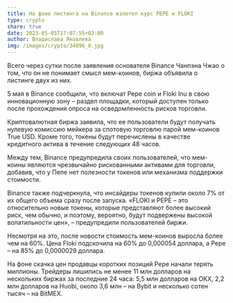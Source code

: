 ```yaml
---
title: На фоне листинга на Binance взлетел курс PEPE и FLOKI
type: crypto
share: true
date: 2023-05-05T17:07:55+03:00
author: Владислава Яковлева
img: /images/crypto/34096_0.jpg
---
```

Всего через сутки после заявления основателя Binance Чанпэна Чжао о том, что он не понимает смысл мем-коинов, биржа объявила о листинге двух из них.

5 мая в Binance сообщили, что включат Pepe coin и Floki Inu в свою инновационную зону – раздел площадки, который доступен только после прохождения опроса на осведомленность рисков торговли.

Криптовалютная биржа заявила, что ее пользователи будут получать нулевую комиссию мейкера за спотовую торговлю парой мем-коинов True USD. Кроме того, токены будут перечислены в качестве кредитного актива в течение следующих 48 часов.

Между тем, Binance предупредила своих пользователей, что мем-коины являются чрезвычайно рискованными активами для торговли, добавив, что у Пепе нет полезности токенов или механизма поддержки стоимости.

Binance также подчеркнула, что инсайдеры токенов купили около 7% от их общего объема сразу после запуска. «FLOKI и PEPE – это относительно новые токены, которые представляют более высокий риск, чем обычно, и поэтому, вероятно, будут подвержены высокой волатильности цен», – предупредили пользователей биржи.

Несмотря на это, после новости стоимость мем-коинов выросла более чем на 60%. Цена Floki подскочила на 60% до 0,000054 доллара, а Pepe – на 85% до 0,0000029 доллара.

На фоне скачка цен продавцы коротких позиций Pepe начали терять миллионы. Трейдеры лишились не менее 11 млн долларов на нескольких биржах за последние 24 часа: 5,5 млн долларов на OKX, 2,2 млн долларов на Huobi, около 3,6 млн – на Bybit и несколько сотен тысяч – на BitMEX.